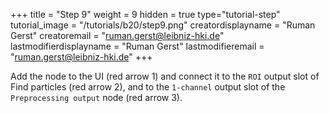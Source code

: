 +++
title = "Step 9"
weight = 9
hidden = true
type="tutorial-step"
tutorial_image = "/tutorials/b20/step9.png"
creatordisplayname = "Ruman Gerst"
creatoremail = "ruman.gerst@leibniz-hki.de"
lastmodifierdisplayname = "Ruman Gerst"
lastmodifieremail = "ruman.gerst@leibniz-hki.de"
+++

Add the node to the UI (red arrow 1) and connect it to the `ROI` output slot of Find particles (red arrow 2), and to the `1-channel` output slot of the `Preprocessing output` node (red arrow 3). 